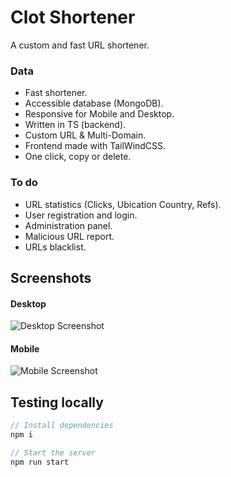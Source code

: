 # Clot Shortener
A custom and fast URL shortener.

### Data
* Fast shortener.
* Accessible database (MongoDB).
* Responsive for Mobile and Desktop.
* Written in TS (backend).
* Custom URL & Multi-Domain.
* Frontend made with TailWindCSS.
* One click, copy or delete.

### To do
* URL statistics (Clicks, Ubication Country, Refs).
* User registration and login.
* Administration panel.
* Malicious URL report.
* URLs blacklist.

## Screenshots

#### Desktop
![Desktop Screenshot](https://i.imgur.com/VFtyVia_d.webp?maxwidth=640&shape=thumb&fidelity=medium)
#### Mobile
![Mobile Screenshot](https://i.imgur.com/tm9FXXs_d.webp?maxwidth=640&shape=thumb&fidelity=medium)

## Testing locally
```js
// Install dependencies
npm i

// Start the server
npm run start
```
